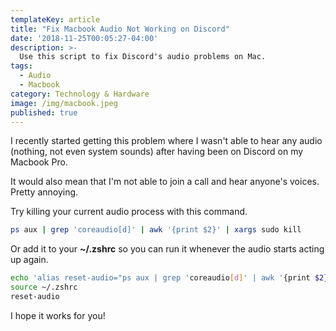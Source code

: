 ```yaml
---
templateKey: article
title: "Fix Macbook Audio Not Working on Discord"
date: '2018-11-25T00:05:27-04:00'
description: >-
  Use this script to fix Discord's audio problems on Mac.
tags:
  - Audio
  - Macbook
category: Technology & Hardware
image: /img/macbook.jpeg
published: true
---
```


I recently started getting this problem where I wasn't able to hear any audio (nothing, not even system sounds) after having been on Discord on my Macbook Pro.

It would also mean that I'm not able to join a call and hear anyone's voices. Pretty annoying.

Try killing your current audio process with this command.


```bash
ps aux | grep 'coreaudio[d]' | awk '{print $2}' | xargs sudo kill
```

Or add it to your **~/.zshrc** so you can run it whenever the audio starts acting up again.

```bash
echo 'alias reset-audio="ps aux | grep 'coreaudio[d]' | awk '{print $2}' | xargs sudo kill"' >> ~/.zshrc
source ~/.zshrc
reset-audio
```

I hope it works for you!